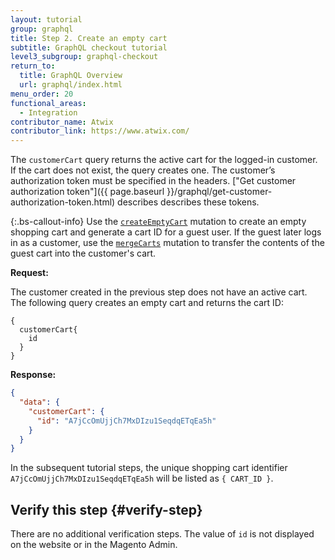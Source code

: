 ```yaml
---
layout: tutorial
group: graphql
title: Step 2. Create an empty cart
subtitle: GraphQL checkout tutorial
level3_subgroup: graphql-checkout
return_to:
  title: GraphQL Overview
  url: graphql/index.html
menu_order: 20
functional_areas:
  - Integration
contributor_name: Atwix
contributor_link: https://www.atwix.com/
---
```


The `customerCart` query returns the active cart for the logged-in customer. If the cart does not exist, the query creates one. The customer’s authorization token must be specified in the headers. ["Get customer authorization token"]({{ page.baseurl }}/graphql/get-customer-authorization-token.html) describes describes these tokens.

{:.bs-callout-info}
Use the [`createEmptyCart`]({{page.baseurl}}/graphql/mutations/create-empty-cart.html) mutation to create an empty shopping cart and generate a cart ID for a guest user. If the guest later logs in as a customer, use the [`mergeCarts`]({{page.baseurl}}/graphql/mutations/merge-carts.html) mutation to transfer the contents of the guest cart into the customer's cart.

**Request:**

The customer created in the previous step does not have an active cart. The following query creates an empty cart and returns the cart ID:

```text
{
  customerCart{
    id
  }
}
```

**Response:**

```json
{
  "data": {
    "customerCart": {
      "id": "A7jCcOmUjjCh7MxDIzu1SeqdqETqEa5h"
    }
  }
}
```

In the subsequent tutorial steps, the unique shopping cart identifier `A7jCcOmUjjCh7MxDIzu1SeqdqETqEa5h` will be listed as `{ CART_ID }`.

## Verify this step {#verify-step}

There are no additional verification steps. The value of `id` is not displayed on the website or in the Magento Admin.
